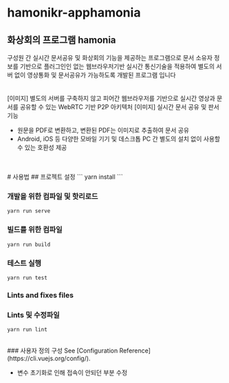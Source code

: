 # hamonikr-apphamonia

## 화상회의 프로그램 hamonia

구성원 간 실시간 문서공유 및 화상회의 기능을 제공하는 프로그램으로 문서 소유자 정보를 기반으로 플러그인인 없는 웹브라우저기반 실시간 통신기술을 적용하여 별도의 서버 없이 영상통화 및 문서공유가 가능하도록 개발된 프로그램 입니다<br/>
<br/>
<br/>
[이미지]
별도의 서버를 구축하지 않고 피어간 웹브라우저를 기반으로 실시간 영상과 문서를 공유할 수 있는 WebRTC 기반 P2P 아키텍처
[이미지]
실시간 문서 공유 및 판서 기능
- 원문을 PDF로 변환하고, 변환된 PDF는 이미지로 추출하여 문서 공유
- Android, iOS 등 다양한 모바일 기기 및 데스크톱 PC 간 별도의 설치 없이 사용할 수 있는 호환성 제공
<br/>
<br/>
# 사용법
## 프로젝트 설정
```
yarn install
```

### 개발을 위한 컴파일 및 핫리로드
```
yarn run serve
```

### 빌드를 위한 컴파일
```
yarn run build
```

### 테스트 실행
```
yarn run test
```

### Lints and fixes files
### Lints 및 수정파일
```
yarn run lint
```
<br/>
### 사용자 정의 구성
See [Configuration Reference](https://cli.vuejs.org/config/).

* 변수 초기화로 인해 접속이 안되던 부분 수정
